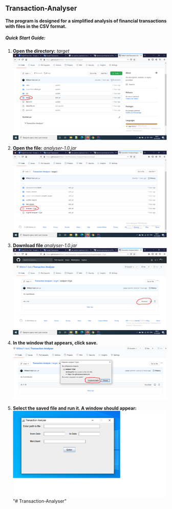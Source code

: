 ## Transaction-Analyser

**The program is designed for a simplified analysis of financial transactions with files in the CSV format.**


##### Quick Start Guide:
1. **Open the directory:** _target_
![screen1](screens/image1.png)

2. **Open the file:** _analyser-1.0.jar_
![screen2](screens/image2.png)

3. **Download file** _analyser-1.0.jar_
![screen3](screens/image3.png)

4. **In the window that appears, click save.**
![screen4](screens/image4.png)

5. **Select the saved file and run it.
   A window should appear:**
![screen5](screens/image5.png)   "# Transaction-Analyser" 
